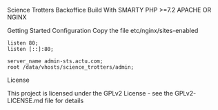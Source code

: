 Science Trotters Backoffice
Build With
    SMARTY 
    PHP >=7.2
    APACHE OR NGINX

Getting Started
    Configuration
Copy the file etc/nginx/sites-enabled


	listen 80;
	listen [::]:80;

	server_name admin-sts.actu.com;
	root /data/vhosts/science_trotters/admin;


License

This project is licensed under the GPLv2 License - see the GPLv2-LICENSE.md file for details
